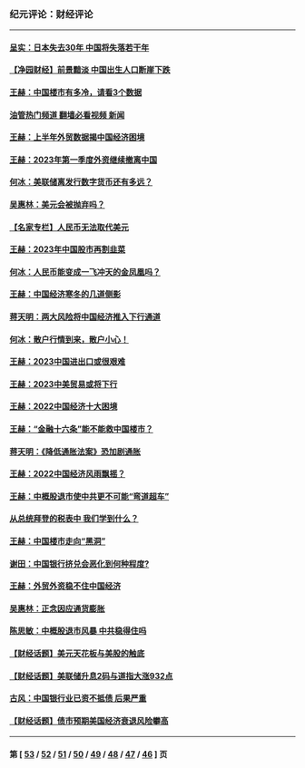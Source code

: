 ### 纪元评论：财经评论
---
#### [呈实：日本失去30年 中国将失落若干年](../../pages/nsc1026/n14078260.md?10090330) 
#### [【净园财经】前景黯淡 中国出生人口断崖下跌](../../pages/nsc1026/n14049754.md?10090330) 
#### [王赫：中国楼市有多冷，请看3个数据](../../pages/nsc1026/n14046129.md?10090330) 
#### [油管热门频道 翻墙必看视频 新闻](ok?10090330)
#### [王赫：上半年外贸数据揭中国经济困境](../../pages/nsc1026/n14034198.md?10090330) 
#### [王赫：2023年第一季度外资继续撤离中国](../../pages/nsc1026/n13988870.md?10090330) 
#### [何冰：美联储离发行数字货币还有多远？](../../pages/nsc1026/n13986109.md?10090330) 
#### [吴惠林：美元会被抛弃吗？](../../pages/nsc1026/n13984087.md?10090330) 
#### [【名家专栏】人民币无法取代美元](../../pages/nsc1026/n13974270.md?10090330) 
#### [王赫：2023年中国股市再割韭菜](../../pages/nsc1026/n13965334.md?10090330) 
#### [何冰：人民币能变成一飞冲天的金凤凰吗？](../../pages/nsc1026/n13964999.md?10090330) 
#### [王赫：中国经济寒冬的几道侧影](../../pages/nsc1026/n13932953.md?10090330) 
#### [蒋天明：两大风险将中国经济推入下行通道](../../pages/nsc1026/n13929820.md?10090330) 
#### [何冰：散户行情到来，散户小心！](../../pages/nsc1026/n13928308.md?10090330) 
#### [王赫：2023中国进出口或很艰难](../../pages/nsc1026/n13911515.md?10090330) 
#### [王赫：2023中美贸易或将下行](../../pages/nsc1026/n13899005.md?10090330) 
#### [王赫：2022中国经济十大困境](../../pages/nsc1026/n13883766.md?10090330) 
#### [王赫：“金融十六条”能不能救中国楼市？](../../pages/nsc1026/n13868431.md?10090330) 
#### [蒋天明：《降低通胀法案》恐加剧通胀](../../pages/nsc1026/n13806996.md?10090330) 
#### [王赫：2022中国经济风雨飘摇？](../../pages/nsc1026/n13803207.md?10090330) 
#### [王赫：中概股退市使中共更不可能“弯道超车”](../../pages/nsc1026/n13802858.md?10090330) 
#### [从总统拜登的税表中 我们学到什么？](../../pages/nsc1026/n13773081.md?10090330) 
#### [王赫：中国楼市走向“黑洞”](../../pages/nsc1026/n13770647.md?10090330) 
#### [谢田：中国银行挤兑会恶化到何种程度?](../../pages/nsc1026/n13766965.md?10090330) 
#### [王赫：外贸外资稳不住中国经济](../../pages/nsc1026/n13753933.md?10090330) 
#### [吴惠林：正念因应通货膨胀](../../pages/nsc1026/n13750350.md?10090330) 
#### [陈思敏：中概股退市风暴 中共稳得住吗](../../pages/nsc1026/n13738978.md?10090330) 
#### [【财经话题】美元天花板与美股的触底](../../pages/nsc1026/n13736495.md?10090330) 
#### [【财经话题】美联储升息2码与道指大涨932点](../../pages/nsc1026/n13727377.md?10090330) 
#### [古风：中国银行业已资不抵债 后果严重](../../pages/nsc1026/n13726111.md?10090330) 
#### [【财经话题】债市预期美国经济衰退风险攀高](../../pages/nsc1026/n13698043.md?10090330) 

---
#### 第 [ [53](./53.md?10090330) / [52](./52.md?10090330) / [51](./51.md?10090330) / [50](./50.md?10090330) / [49](./49.md?10090330) / [48](./48.md?10090330) / [47](./47.md?10090330) / [46](./46.md?10090330) ] 页
